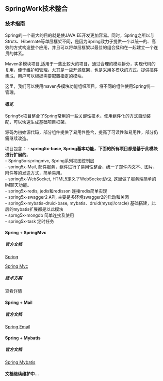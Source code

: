 ## SpringWork技术整合

### 技术指南

Spring的一个最大的目的就是使JAVA EE开发更加容易。同时，Spring之所以与Struts、Hibernate等单层框架不同，是因为Spring致力于提供一个以统一的、高效的方式构造整个应用，并且可以将单层框架以最佳的组合揉和在一起建立一个连贯的体系。

Maven多模块项目,适用于一些比较大的项目，通过合理的模块拆分，实现代码的复用，便于维护和管理。尤其是一些开源框架，也是采用多模块的方式，提供插件集成，用户可以根据需要配置指定的模块。

这里，我们可以使用maven多模块功能组织项目，将不同的组件使用Spring统一管理。

#### 概览

Spring5x项目整合了Spring常用的一些关键性技术，使用组件化的方式自动装配，可以快速生成基础项目框架。

源码为初始源代码，部分组件提供了易用性整合，提高了可读性和易用性，部分仍需继续改造。

项目包含：
	- **spring5x-base, Spring基本功能，下面的所有项目都是基于此模块进行扩展的**。  
	- Spring5x-springmvc, Spring系列视图控制层  
	- spring5x-Mail, 邮件服务，组件进行了易用性整合，统一了邮件内文本、图片、附件等的发送方式，简单易用。  
	- spring5x-WebSocket, HTML5定义了WebSocket协议, 这里做了服务端简单的IM聊天功能。  
	- spring5x-redis, jedis和redisson 连接redis简单实现  
	- spring5x-swagger2 API, 主要是多环境swagger2的启动和关闭  
	- spring5x-mybatis-druid-base, mybatis、druid(mysql/oracle) 基础搭建，此后的mybatis扩展都是以此模块  
	- sprng5x-mongdb 简单连接及使用  
	- spring5x-task 定时任务  



#### Spring + SpringMvc

##### 官方文档

[Spring](https://docs.spring.io/spring/docs/5.0.12.RELEASE/spring-framework-reference/core.html#spring-core)

[Spring Mvc](https://docs.spring.io/spring/docs/5.0.12.RELEASE/spring-framework-reference/web.html#spring-web)

##### 技术方案

[查看详情](springwork-web/README.md)

#### Spring + Mail

##### 官方文档

[Spring Email](https://docs.spring.io/spring/docs/5.0.12.RELEASE/spring-framework-reference/integration.html#mail-introduction)

#### Spring + Mybatis

##### 官方文档

[Spring Mybatis](http://www.mybatis.org/mybatis-3/zh/index.html)



#### 文档继续维护中...

